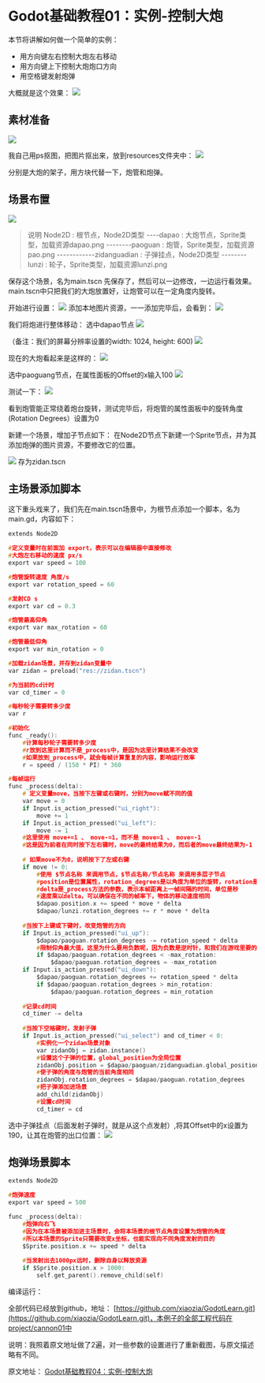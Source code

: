 # Godot基础教程01：实例-控制大炮

本节将讲解如何做一个简单的实例：

- 用方向键左右控制大炮左右移动
- 用方向键上下控制大炮炮口方向
- 用空格键发射炮弹

大概就是这个效果：
![](./images/2.gif)


## 素材准备
![](./images/20210124163828.png)

我自己用ps抠图，把图片抠出来，放到resources文件夹中：
![](./images/20210124163927.png)

分别是大炮的架子，用方块代替一下，炮管和炮弹。

## 场景布置

![](./images/20210124164412.png)

> 说明
Node2D : 根节点，Node2D类型
----dapao : 大炮节点，Sprite类型，加载资源dapao.png
--------paoguan : 炮管，Sprite类型，加载资源pao.png
------------zidanguadian : 子弹挂点，Node2D类型
--------lunzi : 轮子，Sprite类型，加载资源lunzi.png

保存这个场景，名为main.tscn
先保存了，然后可以一边修改，一边运行看效果。
main.tscn中只把我们的大炮放置好，让炮管可以在一定角度内旋转。

开始进行设置：
![](./images/20210124165021.png)
添加本地图片资源，一一添加完毕后，会看到：
![](./images/20210124165254.png)

我们将炮进行整体移动：
选中dapao节点
![](./images/20210124165412.png)

（备注：我们的屏幕分辨率设置的width: 1024, height: 600)
![](./images/20210124165750.png)

现在的大炮看起来是这样的：
![](./images/20210124165823.png)

选中paoguang节点，在属性面板的Offset的x输入100
![](./images/20210124170702.png)

测试一下：
![](./images/1.gif)

看到炮管能正常绕着炮台旋转，测试完毕后，将炮管的属性面板中的旋转角度(Rotation Degrees）设置为0

新建一个场景，增加子节点如下：
在Node2D节点下新建一个Sprite节点，并为其添加炮弹的图片资源，不要修改它的位置。

![](./images/20210124170424.png)
存为zidan.tscn

## 主场景添加脚本
这下重头戏来了，我们先在main.tscn场景中，为根节点添加一个脚本，名为main.gd，内容如下：
```c
extends Node2D

#定义变量时在前面加 export，表示可以在编辑器中直接修改
#大炮左右移动的速度 px/s
export var speed = 100

#炮管旋转速度 角度/s
export var rotation_speed = 60

#发射CD s
export var cd = 0.3

#炮管最高仰角
export var max_rotation = 60

#炮管最低仰角
export var min_rotation = 0

#加载zidan场景，并存到zidan变量中
var zidan = preload("res://zidan.tscn")

#为当前的cd计时
var cd_timer = 0

#每秒轮子需要转多少度
var r

#初始化
func _ready():
	#计算每秒轮子需要转多少度
	#r放到这里计算而不是_process中，是因为这里计算结果不会改变
	#如果放到_process中，就会每帧计算重复的内容，影响运行效率
	r = speed / (150 * PI) * 360

#每帧运行
func _process(delta):
	# 定义变量move，当按下左键或右键时，分别为move赋不同的值
	var move = 0
	if Input.is_action_pressed("ui_right"):
		move += 1
	if Input.is_action_pressed("ui_left"):
		move -= 1
	#这里使用 move+=1 、 move-=1，而不是 move=1 、 move=-1
	#这是因为前者在同时按下左右键时，move的最终结果为0，而后者的move最终结果为-1
	
	# 如果move不为0，说明按下了左或右键
	if move != 0:
		#使用 $节点名称 来调用节点，$节点名称/节点名称 来调用多层子节点
		#position是位置属性，rotation_degrees是以角度为单位的旋转，rotation是以弧度为单位的旋转
		#delta是_process方法的参数，表示本帧距离上一帧间隔的时间，单位是秒
		#速度乘以delta，可以确保在不同的帧率下，物体的移动速度相同
		$dapao.position.x += speed * move * delta
		$dapao/lunzi.rotation_degrees += r * move * delta
	
	#当按下上键或下键时，改变炮管的方向
	if Input.is_action_pressed("ui_up"):
		$dapao/paoguan.rotation_degrees -= rotation_speed * delta
		#限制仰角最大值，这里为什么要用负数呢，因为负数是逆时针，和我们在游戏里要的效果相反
		if $dapao/paoguan.rotation_degrees < -max_rotation:
			$dapao/paoguan.rotation_degrees = -max_rotation
	if Input.is_action_pressed("ui_down"):
		$dapao/paoguan.rotation_degrees += rotation_speed * delta
		if $dapao/paoguan.rotation_degrees > min_rotation:
			$dapao/paoguan.rotation_degrees = min_rotation
	
	#记录cd时间
	cd_timer -= delta
	
	#当按下空格键时，发射子弹
	if Input.is_action_pressed("ui_select") and cd_timer < 0:
		#实例化一个zidan场景对象
		var zidanObj = zidan.instance()
		#设置这个子弹的位置，global_position为全局位置
		zidanObj.position = $dapao/paoguan/zidanguadian.global_position
		#使子弹的角度与炮管的当前角度相同
		zidanObj.rotation_degrees = $dapao/paoguan.rotation_degrees
		#把子弹添加进场景
		add_child(zidanObj)
		#设置cd时间
		cd_timer = cd

```

选中子弹挂点（后面发射子弹时，就是从这个点发射）,将其Offset中的x设置为190，让其在炮管的出口位置：
![](./images/20210124171838.png)

## 炮弹场景脚本
```c
extends Node2D

#炮弹速度
export var speed = 500

func _process(delta):
	#炮弹向右飞
	#因为在本场景被添加进主场景时，会将本场景的根节点角度设置为炮管的角度
	#所以本场景的Sprite只需要改变x坐标，也能实现向不同角度发射的目的
	$Sprite.position.x += speed * delta
	
	#当发射出去1000px远时，删除自身以释放资源
	if $Sprite.position.x > 1000:
		self.get_parent().remove_child(self)
```
编译运行：

全部代码已经放到github，地址：
[https://github.com/xiaozia/GodotLearn.git](https://github.com/xiaozia/GodotLearn.git)，本例子的全部工程代码在project/cannon01中

说明：我照着原文地址做了2遍，对一些参数的设置进行了重新截图，与原文描述略有不同。

原文地址：
[Godot基础教程04：实例-控制大炮](https://blog.csdn.net/shalyun/article/details/104793025)